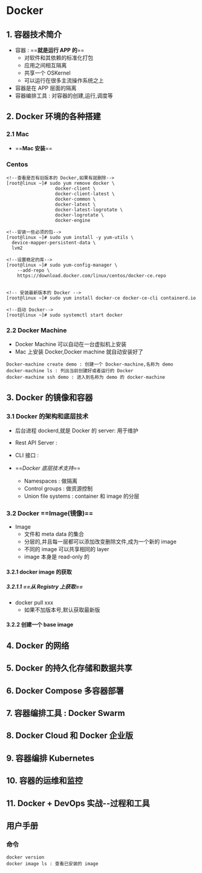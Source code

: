 # Docker
## 1. 容器技术简介
 - 容器 : ==**就是运行 APP 的**==
     - 对软件和其依赖的标准化打包
     - 应用之间相互隔离
     - 共享一个 OSKernel
     - 可以运行在很多主流操作系统之上
- 容器是在 APP 层面的隔离
- 容器编排工具 : 对容器的创建,运行,调度等

## 2. Docker 环境的各种搭建
### 2.1 Mac 
- ==**Mac 安装**==

### Centos

```shell
<!--查看是否有旧版本的 Docker,如果有就删除-->
[root@linux ~]# sudo yum remove docker \
                  docker-client \
                  docker-client-latest \
                  docker-common \
                  docker-latest \
                  docker-latest-logrotate \
                  docker-logrotate \
                  docker-engine
                  
<!--安装一些必须的包-->
[root@linux ~]# sudo yum install -y yum-utils \
  device-mapper-persistent-data \
  lvm2
  
<!--设置稳定的库-->
[root@linux ~]# sudo yum-config-manager \
    --add-repo \
    https://download.docker.com/linux/centos/docker-ce.repo
    

<!-- 安装最新版本的 Docker -->
[root@linux ~]# sudo yum install docker-ce docker-ce-cli containerd.io

<!--启动 Docker-->
[root@linux ~]# sudo systemctl start docker
```

### 2.2 Docker Machine
- Docker Machine 可以自动在一台虚拟机上安装
- Mac 上安装 Docker,Docker machine 就自动安装好了

```properties
Docker-machine create demo : 创建一个 Docker-machine,名称为 demo
docker-machine ls : 列出当前创建好或者运行的 Docker
docker-machine ssh demo : 进入到名称为 demo 的 docker-machine

```

## 3. Docker 的镜像和容器
### 3.1 Docker 的架构和底层技术
- 后台进程 dockerd,就是 Docker 的 server: 用于维护 
- Rest API Server :
- CLI 接口 : 

- ==*Docker 底层技术支持*==
    - Namespaces : 做隔离
    - Control groups : 做资源控制
    - Union file systems : container 和 image 的分层


### 3.2 Docker ==**Image(镜像)**==
- Image
    - 文件和 meta data 的集合
    - 分层的,并且每一层都可以添加改变删除文件,成为一个新的 image
    - 不同的 image 可以共享相同的 layer
    - image 本身是 read-only 的

#### 3.2.1 docker image 的获取
##### 3.2.1.1 ==*从 Registry 上获取*==
- docker pull xxx
    - 如果不加版本号,默认获取最新版

#### 3.2.2 创建一个 base image





## 4. Docker 的网络
## 5. Docker 的持久化存储和数据共享
## 6. Docker Compose 多容器部署
## 7. 容器编排工具 : Docker Swarm
## 8. Docker Cloud 和 Docker 企业版
## 9. 容器编排 Kubernetes
## 10. 容器的运维和监控
## 11. Docker + DevOps 实战--过程和工具

## 用户手册
### 命令

```properties
docker version
docker image ls : 查看已安装的 image
```